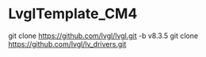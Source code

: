# LvglTemplate_CM4
git clone https://github.com/lvgl/lvgl.git -b  v8.3.5
git clone https://github.com/lvgl/lv_drivers.git